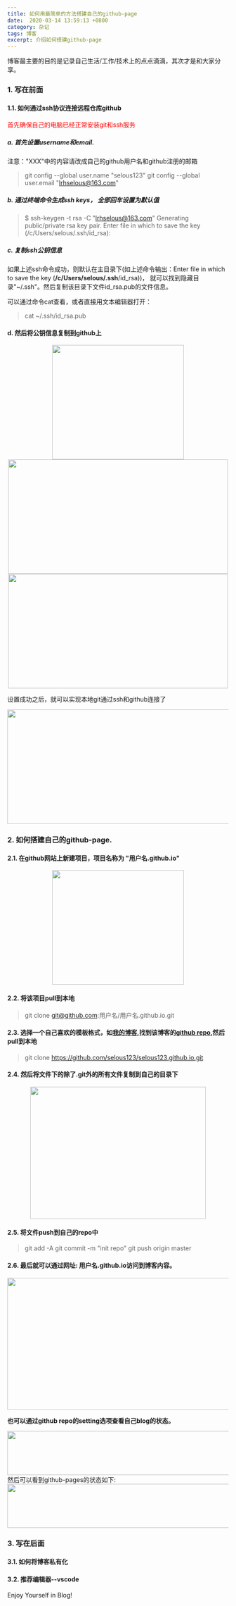 ```yaml
---
title: 如何用最简单的方法搭建自己的github-page
date:  2020-03-14 13:59:13 +0800
category: 杂记
tags: 博客
excerpt: 介绍如何搭建github-page
---
```


博客最主要的目的是记录自己生活/工作/技术上的点点滴滴，其次才是和大家分享。

### 1. 写在前面
#### 1.1. 如何通过ssh协议连接远程仓库github

<font color = 'red'>首先确保自己的电脑已经正常安装git和ssh服务</font>

##### a. 首先设置username和email.
注意："XXX"中的内容请改成自己的github用户名和github注册的邮箱
>git config --global user.name "selous123"
>git config --global user.email "lrhselous@163.com"

##### b. 通过终端命令生成ssh keys， 全部回车设置为默认值
>$ ssh-keygen -t rsa -C "lrhselous@163.com"
Generating public/private rsa key pair.
Enter file in which to save the key (/c/Users/selous/.ssh/id_rsa):

##### c. 复制ssh公钥信息
如果上述ssh命令成功，则默认在主目录下(如上述命令输出：Enter file in which to save the key (**/c/Users/selous/.ssh**/id_rsa))， 就可以找到隐藏目录"~/.ssh"。然后复制该目录下文件id_rsa.pub的文件信息。

可以通过命令cat查看，或者直接用文本编辑器打开：
>cat ~/.ssh/id_rsa.pub

#### d. 然后将公钥信息复制到github上
<center><img src="https://selous123.github.io/assets/img/blog-gpage/gsettings.png" width="300" height="260"/></center>

<center><img src="https://selous123.github.io/assets/img/blog-gpage/gsettings2.png" width="500" height="260"/></center>

<center><img src="https://selous123.github.io/assets/img/blog-gpage/gsettings3.png" width="500" height="260"/></center>

设置成功之后，就可以实现本地git通过ssh和github连接了
<center><img src="https://selous123.github.io/assets/img/blog-gpage/gsettings4.png" width="600" height="260"/></center>

### 2. 如何搭建自己的github-page.
#### 2.1. 在github网站上新建项目，项目名称为 "用户名.github.io"

<center><img src="https://selous123.github.io/assets/img/blog-gpage/create.png" width="300" height="260"/></center>

#### 2.2. 将该项目pull到本地
> git clone git@github.com:用户名/用户名.github.io.git 

#### 2.3. 选择一个自己喜欢的模板格式，如[我的博客](selous123.github.io),找到该博客的[github repo](https://github.com/selous123/selous123.github.io),然后pull到本地
>git clone https://github.com/selous123/selous123.github.io.git

#### 2.4. 然后将文件下的除了.git外的所有文件复制到自己的目录下

<center><img src="https://selous123.github.io/assets/img/blog-gpage/file.png" width="400" height="300"/></center>

#### 2.5. 将文件push到自己的repo中
> git add -A
> git commit -m "init repo"
> git push origin master


#### 2.6. 最后就可以通过网址: 用户名.github.io访问到博客内容。
<center><img src="https://selous123.github.io/assets/img/blog-gpage/blog.png" width="700" height="300"/></center>

**也可以通过github repo的setting选项查看自己blog的状态。**

<center><img src="https://selous123.github.io/assets/img/blog-gpage/settings.png" width="700" height="100"/></center>
然后可以看到github-pages的状态如下:
<center><img src="https://selous123.github.io/assets/img/blog-gpage/gp_zt.png" width="700" height="100"/></center>

### 3. 写在后面
#### 3.1. 如何将博客私有化
#### 3.2. 推荐编辑器--vscode
Enjoy Yourself in Blog!